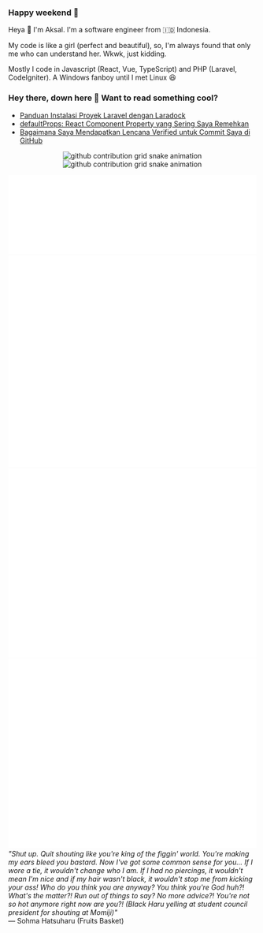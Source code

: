### Happy weekend 🥰
Heya 👋 I'm Aksal. I'm a software engineer from 🇮🇩 Indonesia.

My code is like a girl (perfect and beautiful), so, I'm always found that only me who can understand her. Wkwk, just kidding.

Mostly I code in Javascript (React, Vue, TypeScript) and PHP (Laravel, CodeIgniter). A Windows fanboy until I met Linux 😆
### Hey there, down here 👋 Want to read something cool?
- <a href="https://aksalsf.medium.com/panduan-instalasi-proyek-laravel-dengan-laradock-c90a021b42?source=rss-bd0cf8323376------2">Panduan Instalasi Proyek Laravel dengan Laradock</a>
- <a href="https://aksalsf.medium.com/defaultprops-react-component-property-yang-sering-saya-remehkan-6fca5b05cf8a?source=rss-bd0cf8323376------2">defaultProps: React Component Property yang Sering Saya Remehkan</a>
- <a href="https://aksalsf.medium.com/bagaimana-saya-mendapatkan-lencana-verified-untuk-commit-saya-di-github-4093994452e9?source=rss-bd0cf8323376------2">Bagaimana Saya Mendapatkan Lencana Verified untuk Commit Saya di GitHub</a>
<p align="center"><img src="https://raw.githubusercontent.com/aksalsf/aksalsf/output/github-contribution-grid-snake-dark.svg#gh-dark-mode-only" alt="github contribution grid snake animation"><img src="https://raw.githubusercontent.com/aksalsf/aksalsf/output/github-contribution-grid-snake.svg#gh-light-mode-only" alt="github contribution grid snake animation"></p>
<img src="/skills-metrics.svg" alt="Skills Metrics">
<img src="/habits-metrics.svg" alt="Habits Metrics">
<img src="/social-metrics.svg" alt="Social Metrics">
<img src="/achievement-metrics.svg" alt="Achievement Metrics">
<em>&quot;Shut up. Quit shouting like you're king of the figgin' world. You're making my ears bleed you bastard. Now I've got some common sense for you... If I wore a tie, it wouldn't change who I am. If I had no piercings, it wouldn't mean I'm nice and if my hair wasn't black, it wouldn't stop me from kicking your ass! Who do you think you are anyway? You think you're God huh?! What's the matter?! Run out of things to say? No more advice?! You're not so hot anymore right now are you?! (Black Haru yelling at student council president for shouting at Momiji)&quot;</em> <br>
— Sohma Hatsuharu (Fruits Basket)

